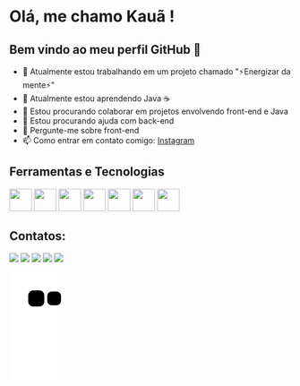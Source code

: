 # Olá, me chamo Kauã ! 
## Bem vindo ao meu perfil GitHub 👋

- 🔭 Atualmente estou trabalhando em um projeto chamado "⚡Energizar da mente⚡"
- 🌱 Atualmente estou aprendendo Java ☕
- 👯 Estou procurando colaborar em projetos envolvendo front-end e Java
- 🤔 Estou procurando ajuda com back-end
- 💬 Pergunte-me sobre front-end
- 📫 Como entrar em contato comigo: <a href="https://www.instagram.com/kaua_prestes1/">Instagram</a>

## Ferramentas e Tecnologias

<img src="https://cdn.jsdelivr.net/gh/devicons/devicon/icons/html5/html5-original.svg" width="40" height="40" /> <img src="https://cdn.jsdelivr.net/gh/devicons/devicon/icons/css3/css3-original.svg" width="40" height="40" />
<img src="https://cdn.jsdelivr.net/gh/devicons/devicon/icons/bootstrap/bootstrap-original.svg" width="40" height="40" /> <img src="https://cdn.jsdelivr.net/gh/devicons/devicon/icons/figma/figma-original.svg" width="40" height="40" /> <img src="https://cdn.jsdelivr.net/gh/devicons/devicon/icons/git/git-original.svg" width="40" height="40"  /> <img src="https://cdn.jsdelivr.net/gh/devicons/devicon/icons/javascript/javascript-original.svg" width="40" height="40" /> <img src="https://cdn.jsdelivr.net/gh/devicons/devicon/icons/jquery/jquery-original.svg" width="40" height="40" /> 




## Contatos:

<div>
<a href="https://www.youtube.com/https://www.youtube.com/channel/UCRIr72xZSftBjm-_S95sZvw/featured" target="_blank"><img src="https://img.shields.io/badge/YouTube-FF0000?style=for-the-badge&logo=youtube&logoColor=white" target="_blank"></a>
<a href="https://instagram.com/https://www.instagram.com/kaua_prestes1/" target="_blank"><img src="https://img.shields.io/badge/-Instagram-%23E4405F?style=for-the-badge&logo=instagram&logoColor=white" target="_blank"></a>
<a href="https://www.twitch.tv/seu-usuário-aqui" target="_blank"><img src="https://img.shields.io/badge/Twitch-9146FF?style=for-the-badge&logo=twitch&logoColor=white" target="_blank"></a>
<a href = "mailto:contato@seu-usuário-aqui"><img src="https://img.shields.io/badge/Gmail-D14836?style=for-the-badge&logo=gmail&logoColor=white" target="_blank"></a>
<a href="https://www.linkedin.com/in/seu-usuário-linkedln-aqui" target="_blank"><img src="https://img.shields.io/badge/-LinkedIn-%230077B5?style=for-the-badge&logo=linkedin&logoColor=white" target="_blank"></a>   
</div>
  
  
  <div>

  
  ![Snake animation](https://github.com/rafaballerini/rafaballerini/blob/output/github-contribution-grid-snake.svg)
 
 

  
 
